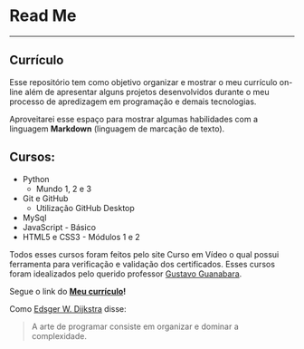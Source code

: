 # Read Me
***
## Currículo

Esse repositório tem como objetivo organizar e mostrar o meu currículo on-line além de apresentar alguns projetos desenvolvidos durante o meu processo de apredizagem em programação e demais tecnologias.

Aproveitarei esse espaço para mostrar algumas habilidades com a linguagem **Markdown** (linguagem de marcação de texto).

## Cursos:

* Python
  - Mundo 1, 2 e 3
* Git e GitHub
  - Utilização GitHub Desktop
* MySql
* JavaScript - Básico
* HTML5 e CSS3 - Módulos 1 e 2

Todos esses cursos foram feitos pelo site Curso em Vídeo o qual possui ferramenta para verificação e validação dos certificados. Esses cursos foram idealizados pelo querido professor  [Gustavo Guanabara](https://github.com/gustavoguanabara/gustavoguanabara.github.io).

Segue o link do **[Meu currículo](https://rafael-hsm.github.io/Apresentacao/)!**

Como [Edsger W. Dijkstra](https://pt.wikipedia.org/wiki/Edsger_Dijkstra) disse:

> A arte de programar consiste em organizar e dominar a complexidade.
